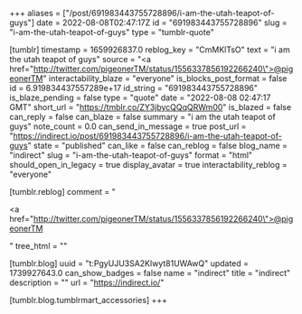 +++
aliases = ["/post/691983443755728896/i-am-the-utah-teapot-of-guys"]
date = 2022-08-08T02:47:17Z
id = "691983443755728896"
slug = "i-am-the-utah-teapot-of-guys"
type = "tumblr-quote"

[tumblr]
timestamp = 1659926837.0
reblog_key = "CmMKlTsO"
text = "i am the utah teapot of guys"
source = "<a href=\"http://twitter.com/pigeonerTM/status/1556337856192266240\">@pigeonerTM</a>"
interactability_blaze = "everyone"
is_blocks_post_format = false
id = 6.919834437557289e+17
id_string = "691983443755728896"
is_blaze_pending = false
type = "quote"
date = "2022-08-08 02:47:17 GMT"
short_url = "https://tmblr.co/ZY3jbycQQqQRWm00"
is_blazed = false
can_reply = false
can_blaze = false
summary = "i am the utah teapot of guys"
note_count = 0.0
can_send_in_message = true
post_url = "https://indirect.io/post/691983443755728896/i-am-the-utah-teapot-of-guys"
state = "published"
can_like = false
can_reblog = false
blog_name = "indirect"
slug = "i-am-the-utah-teapot-of-guys"
format = "html"
should_open_in_legacy = true
display_avatar = true
interactability_reblog = "everyone"

[tumblr.reblog]
comment = "<p><a href=\"http://twitter.com/pigeonerTM/status/1556337856192266240\">@pigeonerTM</a></p>"
tree_html = ""

[tumblr.blog]
uuid = "t:PgyUJU3SA2Klwyt81UWAwQ"
updated = 1739927643.0
can_show_badges = false
name = "indirect"
title = "indirect"
description = ""
url = "https://indirect.io/"

[tumblr.blog.tumblrmart_accessories]
+++
